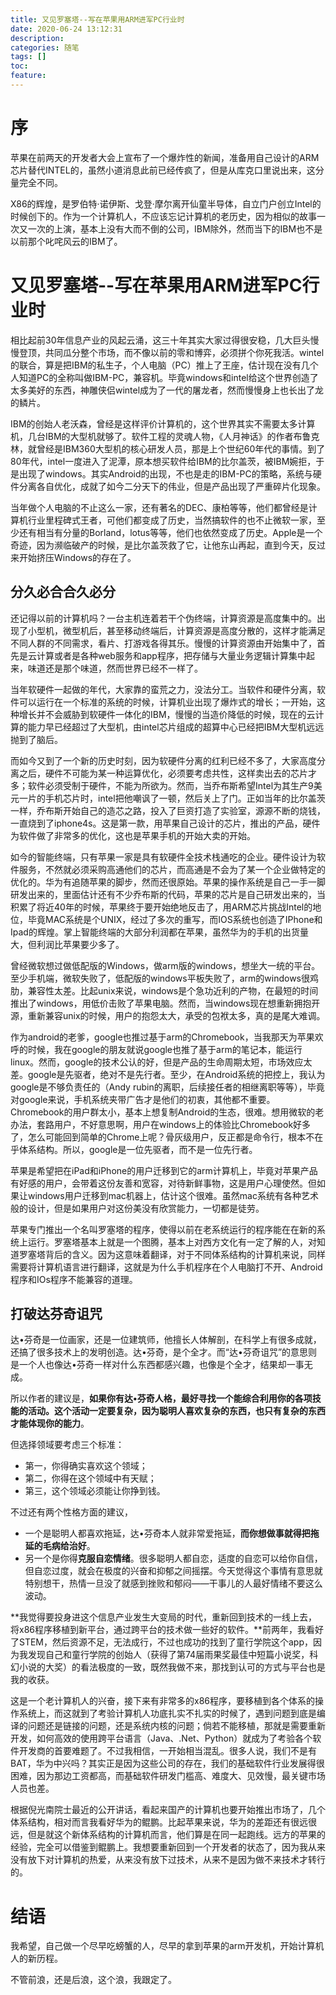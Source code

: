 ```yaml
---
title: 又见罗塞塔--写在苹果用ARM进军PC行业时
date: 2020-06-24 13:12:31
description: 
categories: 随笔
tags: [] 
toc: 
feature: 
---
```


# 序

苹果在前两天的开发者大会上宣布了一个爆炸性的新闻，准备用自己设计的ARM芯片替代INTEL的，虽然小道消息此前已经传疯了，但是从库克口里说出来，这分量完全不同。

X86的辉煌，是罗伯特·诺伊斯、戈登·摩尔离开仙童半导体，自立门户创立Intel的时候创下的。作为一个计算机人，不应该忘记计算机的老历史，因为相似的故事一次又一次的上演，基本上没有大而不倒的公司，IBM除外，然而当下的IBM也不是以前那个叱咤风云的IBM了。

<!-- more -->

# 又见罗塞塔--写在苹果用ARM进军PC行业时

相比起前30年信息产业的风起云涌，这三十年其实大家过得很安稳，几大巨头慢慢登顶，共同瓜分整个市场，而不像以前的零和博弈，必须拼个你死我活。wintel的联合，算是把IBM的私生子，个人电脑（PC）推上了王座，估计现在没有几个人知道PC的全称叫做IBM-PC，兼容机。毕竟windows和intel给这个世界创造了太多美好的东西，神雕侠侣wintel成为了一代的屠龙者，然而慢慢身上也长出了龙的鳞片。

IBM的创始人老沃森，曾经是这样评价计算机的，这个世界其实不需要太多计算机，几台IBM的大型机就够了。软件工程的灵魂人物，《人月神话》的作者布鲁克林，就曾经是IBM360大型机的核心研发人员，那是上个世纪60年代的事情。到了80年代，intel一度进入了泥潭，原本想买软件给IBM的比尔盖茨，被IBM婉拒，于是出现了windows。其实Android的出现，不也是走的IBM-PC的策略，系统与硬件分离各自优化，成就了如今二分天下的伟业，但是产品出现了严重碎片化现象。

当年做个人电脑的不止这么一家，还有著名的DEC、康柏等等，他们都曾经是计算机行业里程碑式王者，可他们都变成了历史，当然搞软件的也不止微软一家，至少还有相当有分量的Borland，lotus等等，他们也依然变成了历史。Apple是一个奇迹，因为濒临破产的时候，是比尔盖茨救了它，让他东山再起，直到今天，反过来开始挤压Windows的存在了。

## 分久必合合久必分

还记得以前的计算机吗？一台主机连着若干个伪终端，计算资源是高度集中的。出现了小型机，微型机后，甚至移动终端后，计算资源是高度分散的，这样才能满足不同人群的不同需求，看片、打游戏各得其乐。慢慢的计算资源由开始集中了，首先是云计算或者是各种web服务和app程序，把存储与大量业务逻辑计算集中起来，味道还是那个味道，然而世界已经不一样了。

当年软硬件一起做的年代，大家靠的蛮荒之力，没法分工。当软件和硬件分离，软件可以运行在一个标准的系统的时候，计算机业出现了爆炸式的增长；一开始，这种增长并不会威胁到软硬件一体化的IBM，慢慢的当造价降低的时候，现在的云计算的能力早已经超过了大型机，由intel芯片组成的超算中心已经把IBM大型机远远抛到了脑后。

而如今又到了一个新的历史时刻，因为软硬件分离的红利已经不多了，大家高度分离之后，硬件不可能为某一种运算优化，必须要考虑共性，这样卖出去的芯片才多；软件必须受制于硬件，不能为所欲为。然而，当乔布斯希望Intel为其生产9美元一片的手机芯片时，intel把他嘲讽了一顿，然后关上了门。正如当年的比尔盖茨一样，乔布斯开始自己的造芯之路，投入了巨资打造了实验室，源源不断的烧钱，一直烧到了iphone4s。这是第一款，用苹果自己设计的芯片，推出的产品，硬件为软件做了非常多的优化，这也是苹果手机的开始大卖的开始。

如今的智能终端，只有苹果一家是具有软硬件全技术栈通吃的企业。硬件设计为软件服务，不然就必须采购高通他们的芯片，而高通是不会为了某一个企业做特定的优化的。华为有追随苹果的脚步，然而还很原始。苹果的操作系统是自己一手一脚研发出来的，里面估计还有不少乔布斯的代码，苹果的芯片是自己研发出来的，当积累了将近40年的时候，苹果终于要开始绝地反击了，用ARM芯片挑战Intel的地位，毕竟MAC系统是个UNIX，经过了多次的重写，而IOS系统也创造了IPhone和Ipad的辉煌。掌上智能终端的大部分利润都在苹果，虽然华为的手机的出货量大，但利润比苹果要少多了。

曾经微软想过做低配版的Windows，做arm版的windows，想坐大一统的平台。至少手机端，微软失败了，低配版的windows平板失败了，arm的windows很鸡肋，兼容性太差。比起unix来说，windows是个急功近利的产物，在最短的时间推出了windows，用低价击败了苹果电脑。然而，当windows现在想重新拥抱开源，重新兼容unix的时候，用户的抱怨太大，承受的包袱太多，真的是尾大难调。

作为android的老爹，google也推过基于arm的Chromebook，当我那天为苹果欢呼的时候，我在google的朋友就说google也推了基于arm的笔记本，能运行linux。然而，google的技术公认的好，但是产品的生命周期太短，市场效应太差。google是先驱者，绝对不是先行者。至少，在Android系统的把控上，我认为google是不够负责任的（Andy rubin的离职，后续接任者的相继离职等等），毕竟对google来说，手机系统夹带广告才是他们的初衷，其他都不重要。Chromebook的用户群太小，基本上想复制Android的生态，很难。想用微软的老办法，套路用户，不好意思啊，用户在windows上的体验比Chromebook好多了，怎么可能回到简单的Chrome上呢？骨灰级用户，反正都是命令行，根本不在乎体系结构。所以，google是一位先驱者，而不是一位先行者。

苹果是希望把在iPad和iPhone的用户迁移到它的arm计算机上，毕竟对苹果产品有好感的用户，会带着这份友善和宽容，对待新鲜事物，这是用户心理使然。但如果让windows用户迁移到mac机器上，估计这个很难。虽然mac系统有各种艺术般的设计，但是如果用户对这份美没有欣赏能力，一切都是徒劳。

苹果专门推出一个名叫罗塞塔的程序，使得以前在老系统运行的程序能在在新的系统上运行。罗塞塔基本上就是一个图腾，基本上对西方文化有一定了解的人，对知道罗塞塔背后的含义。因为这意味着翻译，对于不同体系结构的计算机来说，同样需要将计算机语言进行翻译，这就是为什么手机程序在个人电脑打不开、Android程序和IOs程序不能兼容的道理。 

## 打破达芬奇诅咒

达•芬奇是一位画家，还是一位建筑师，他擅长人体解剖，在科学上有很多成就，还搞了很多技术上的发明创造。达•芬奇，是个全才。而“达•芬奇诅咒”的意思则是一个人也像达•芬奇一样对什么东西都感兴趣，也像是个全才，结果却一事无成。

所以作者的建议是，**如果你有达•芬奇人格，最好寻找一个能综合利用你的各项技能的活动。这个活动一定要复杂，因为聪明人喜欢复杂的东西，也只有复杂的东西才能体现你的能力**。

但选择领域要考虑三个标准：

- 第一，你得确实喜欢这个领域；
- 第二，你得在这个领域中有天赋；
- 第三，这个领域必须能让你挣到钱。

不过还有两个性格方面的建议，

- 一个是聪明人都喜欢拖延，达•芬奇本人就非常爱拖延，**而你想做事就得把拖延的毛病给治好**。
- 另一个是你得**克服自恋情绪**。很多聪明人都自恋，适度的自恋可以给你自信，但自恋过度，就会在极度的兴奋和抑郁之间摇摆。今天觉得这个事情有意思就特别想干，热情一旦没了就感到挫败和郁闷——干事儿的人最好情绪不要这么波动。

**我觉得要投身进这个信息产业发生大变局的时代，重新回到技术的一线上去，将x86程序移植到新平台，通过跨平台的技术做一些好的软件。**前两年，我看好了STEM，然后资源不足，无法成行，不过也成功的找到了童行学院这个app，因为我发现自己和童行学院的创始人（获得了第74届雨果奖最佳中短篇小说奖，科幻小说的大奖）的看法极度的一致，既然我做不来，那找到认可的方式与平台也是我的收获。

这是一个老计算机人的兴奋，接下来有非常多的x86程序，要移植到各个体系的操作系统上，而这就到了考验计算机人功底扎实不扎实的时候了，遇到问题到底是编译的问题还是链接的问题，还是系统内核的问题；倘若不能移植，那就是需要重新开发，如何高效的使用跨平台语言（Java、.Net、Python）就成为了考验各个软件开发商的首要难题了。不过我相信，一开始相当混乱。很多人说，我们不是有BAT，华为中兴吗？其实正是因为这些公司的存在，我们的基础软件行业发展得很困难，因为那边工资都高，而基础软件研发门槛高、难度大、见效慢，最关键市场人员也差。

根据倪光南院士最近的公开讲话，看起来国产的计算机也要开始推出市场了，几个体系结构，相对而言我看好华为的鲲鹏。比起苹果来说，华为的差距还有很远很远，但是就这个新体系结构的计算机而言，他们算是在同一起跑线。远方的苹果的经验，完全可以借鉴到鲲鹏上。我想要重新回到一个开发者的状态了，因为我从来没有放下对计算机的热爱，从来没有放下过技术，从来不是因为做不来技术才转行的。

# 结语

我希望，自己做一个尽早吃螃蟹的人，尽早的拿到苹果的arm开发机，开始计算机人的新历程。

不管前浪，还是后浪，这个浪，我跟定了。